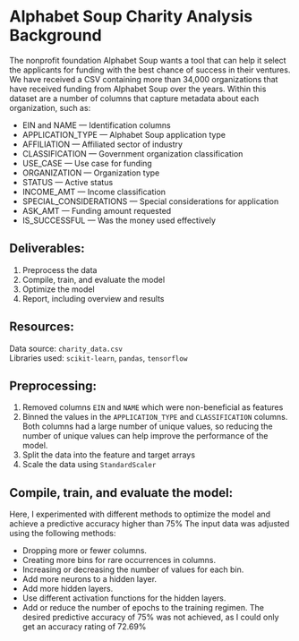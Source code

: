 # Alphabet Soup Charity Analysis Background
The nonprofit foundation Alphabet Soup wants a tool that can help it select the applicants for funding with the best chance of success in their ventures. We have received a CSV containing more than 34,000 organizations that have received funding from Alphabet Soup over the years. Within this dataset are a number of columns that capture metadata about each organization, such as:

- EIN and NAME — Identification columns
- APPLICATION_TYPE — Alphabet Soup application type
- AFFILIATION — Affiliated sector of industry
- CLASSIFICATION — Government organization classification
- USE_CASE — Use case for funding
- ORGANIZATION — Organization type
- STATUS — Active status
- INCOME_AMT — Income classification
- SPECIAL_CONSIDERATIONS — Special considerations for application
- ASK_AMT — Funding amount requested
- IS_SUCCESSFUL — Was the money used effectively

## Deliverables:
1. Preprocess the data
2. Compile, train, and evaluate the model
3. Optimize the model
4. Report, including overview and results

## Resources:
Data source: `charity_data.csv` <br>
Libraries used: `scikit-learn`, `pandas`, `tensorflow`

## Preprocessing:
1. Removed columns `EIN` and `NAME` which were non-beneficial as features
2. Binned the values in the `APPLICATION_TYPE` and `CLASSIFICATION` columns. Both columns had a large number of unique values, so reducing the number of unique values can help improve the performance of the model.
3. Split the data into the feature and target arrays
4. Scale the data using `StandardScaler`

## Compile, train, and evaluate the model:
Here, I experimented with different methods to optimize the model and achieve a predictive accuracy higher than 75%
The input data was adjusted using the following methods:
- Dropping more or fewer columns.
- Creating more bins for rare occurrences in columns.
- Increasing or decreasing the number of values for each bin.
- Add more neurons to a hidden layer.
- Add more hidden layers.
- Use different activation functions for the hidden layers.
- Add or reduce the number of epochs to the training regimen.
The desired predictive accuracy of 75% was not achieved, as I could only get an accuracy rating of 72.69%
